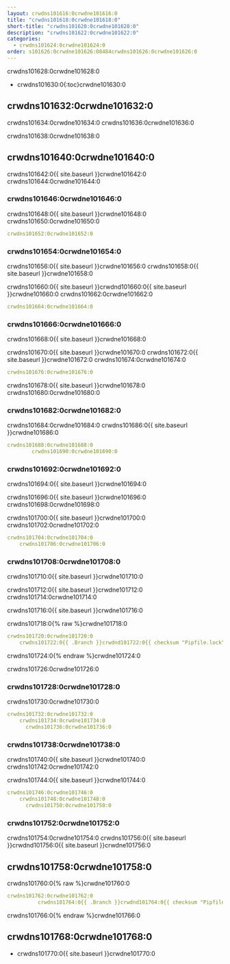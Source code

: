 ```yaml
---
layout: crwdns101616:0crwdne101616:0
title: "crwdns101618:0crwdne101618:0"
short-title: "crwdns101620:0crwdne101620:0"
description: "crwdns101622:0crwdne101622:0"
categories:
  - crwdns101624:0crwdne101624:0
order: s101626:0crwdne101626:08484crwdns101626:0crwdne101626:0
---
```

crwdns101628:0crwdne101628:0

- crwdns101630:0{:toc}crwdne101630:0

## crwdns101632:0crwdne101632:0

crwdns101634:0crwdne101634:0 crwdns101636:0crwdne101636:0

crwdns101638:0crwdne101638:0

## crwdns101640:0crwdne101640:0

crwdns101642:0{{ site.baseurl }}crwdne101642:0 crwdns101644:0crwdne101644:0

### crwdns101646:0crwdne101646:0

crwdns101648:0{{ site.baseurl }}crwdne101648:0 crwdns101650:0crwdne101650:0

```yaml
crwdns101652:0crwdne101652:0
```

### crwdns101654:0crwdne101654:0

crwdns101656:0{{ site.baseurl }}crwdne101656:0 crwdns101658:0{{ site.baseurl }}crwdne101658:0

crwdns101660:0{{ site.baseurl }}crwdnd101660:0{{ site.baseurl }}crwdne101660:0 crwdns101662:0crwdne101662:0

```yaml
crwdns101664:0crwdne101664:0
```

### crwdns101666:0crwdne101666:0

crwdns101668:0{{ site.baseurl }}crwdne101668:0

crwdns101670:0{{ site.baseurl }}crwdne101670:0 crwdns101672:0{{ site.baseurl }}crwdne101672:0 crwdns101674:0crwdne101674:0

```yaml
crwdns101676:0crwdne101676:0
```

crwdns101678:0{{ site.baseurl }}crwdne101678:0 crwdns101680:0crwdne101680:0

### crwdns101682:0crwdne101682:0

crwdns101684:0crwdne101684:0 crwdns101686:0{{ site.baseurl }}crwdne101686:0

```yaml
crwdns101688:0crwdne101688:0
        crwdns101690:0crwdne101690:0
```

### crwdns101692:0crwdne101692:0

crwdns101694:0{{ site.baseurl }}crwdne101694:0

crwdns101696:0{{ site.baseurl }}crwdne101696:0 crwdns101698:0crwdne101698:0

crwdns101700:0{{ site.baseurl }}crwdne101700:0 crwdns101702:0crwdne101702:0

```yaml
crwdns101704:0crwdne101704:0
    crwdns101706:0crwdne101706:0
```

### crwdns101708:0crwdne101708:0

crwdns101710:0{{ site.baseurl }}crwdne101710:0

crwdns101712:0{{ site.baseurl }}crwdne101712:0 crwdns101714:0crwdne101714:0

crwdns101716:0{{ site.baseurl }}crwdne101716:0

crwdns101718:0{% raw %}crwdne101718:0

```yaml
crwdns101720:0crwdne101720:0
    crwdns101722:0{{ .Branch }}crwdnd101722:0{{ checksum "Pipfile.lock" }}crwdnd101722:0{{ .Branch }}crwdnd101722:0{{ checksum "Pipfile.lock" }}crwdne101722:0
```

crwdns101724:0{% endraw %}crwdne101724:0

crwdns101726:0crwdne101726:0

### crwdns101728:0crwdne101728:0

crwdns101730:0crwdne101730:0

```yaml
crwdns101732:0crwdne101732:0
    crwdns101734:0crwdne101734:0
      crwdns101736:0crwdne101736:0
```

### crwdns101738:0crwdne101738:0

crwdns101740:0{{ site.baseurl }}crwdne101740:0 crwdns101742:0crwdne101742:0

crwdns101744:0{{ site.baseurl }}crwdne101744:0

```yaml
crwdns101746:0crwdne101746:0
    crwdns101748:0crwdne101748:0
      crwdns101750:0crwdne101750:0
```

### crwdns101752:0crwdne101752:0

crwdns101754:0crwdne101754:0 crwdns101756:0{{ site.baseurl }}crwdnd101756:0{{ site.baseurl }}crwdne101756:0

## crwdns101758:0crwdne101758:0

crwdns101760:0{% raw %}crwdne101760:0

```yaml
crwdns101762:0crwdne101762:0
          crwdns101764:0{{ .Branch }}crwdnd101764:0{{ checksum "Pipfile.lock" }}crwdnd101764:0{{ .Branch }}crwdnd101764:0{{ checksum "Pipfile.lock" }}crwdne101764:0
```

crwdns101766:0{% endraw %}crwdne101766:0

## crwdns101768:0crwdne101768:0

- crwdns101770:0{{ site.baseurl }}crwdne101770:0